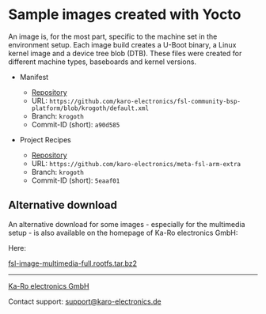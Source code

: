 # Sample images created with Yocto

An image is, for the most part, specific to the machine set in the environment
setup. Each image build creates a U-Boot binary, a Linux kernel image and a
device tree blob (DTB). These files were created for different machine types,
baseboards and kernel versions.

- Manifest
    - [Repository](https://github.com/karo-electronics/fsl-community-bsp-platform)
    - URL: `https://github.com/karo-electronics/fsl-community-bsp-platform/blob/krogoth/default.xml`
    - Branch: `krogoth`
    - Commit-ID (short): `a90d585`


- Project Recipes
    - [Repository]( https://github.com/karo-electronics/meta-fsl-arm-extra)
    - URL:  `https://github.com/karo-electronics/meta-fsl-arm-extra`
    - Branch: `krogoth`
    - Commit-ID (short): `5eaaf01`


## Alternative download

An alternative download for some images - especially for the multimedia setup - 
is also available on the homepage of Ka-Ro electronics GmbH:

Here:

[fsl-image-multimedia-full.rootfs.tar.bz2](https://www.karo-electronics.de/fileadmin/download/Temp/fsl-image-multimedia-full.rootfs.tar.bz2)

---
[Ka-Ro electronics GmbH](http://www.karo-electronics.de)

Contact support: support@karo-electronics.de